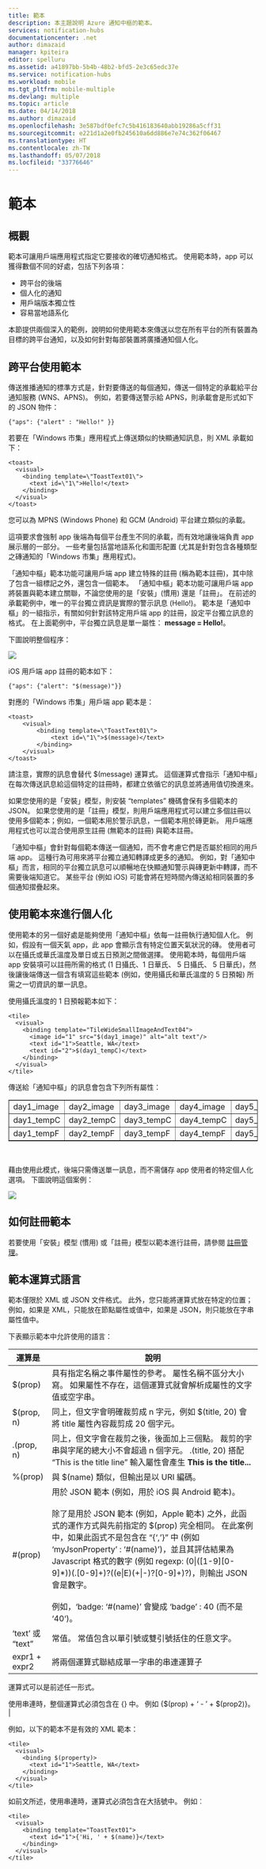 ```yaml
---
title: 範本
description: 本主題說明 Azure 通知中樞的範本。
services: notification-hubs
documentationcenter: .net
author: dimazaid
manager: kpiteira
editor: spelluru
ms.assetid: a41897bb-5b4b-48b2-bfd5-2e3c65edc37e
ms.service: notification-hubs
ms.workload: mobile
ms.tgt_pltfrm: mobile-multiple
ms.devlang: multiple
ms.topic: article
ms.date: 04/14/2018
ms.author: dimazaid
ms.openlocfilehash: 3e587bdf0efc7c5b416183640abb19286a5cff31
ms.sourcegitcommit: e221d1a2e0fb245610a6dd886e7e74c362f06467
ms.translationtype: HT
ms.contentlocale: zh-TW
ms.lasthandoff: 05/07/2018
ms.locfileid: "33776646"
---
```

# <a name="templates"></a>範本
## <a name="overview"></a>概觀
範本可讓用戶端應用程式指定它要接收的確切通知格式。 使用範本時，app 可以獲得數個不同的好處，包括下列各項：

* 跨平台的後端
* 個人化的通知
* 用戶端版本獨立性
* 容易當地語系化

本節提供兩個深入的範例，說明如何使用範本來傳送以您在所有平台的所有裝置為目標的跨平台通知，以及如何針對每部裝置將廣播通知個人化。

## <a name="using-templates-cross-platform"></a>跨平台使用範本
傳送推播通知的標準方式是，針對要傳送的每個通知，傳送一個特定的承載給平台通知服務 (WNS、APNS)。 例如，若要傳送警示給 APNS，則承載會是形式如下的 JSON 物件：

    {"aps": {"alert" : "Hello!" }}

若要在「Windows 市集」應用程式上傳送類似的快顯通知訊息，則 XML 承載如下：

    <toast>
      <visual>
        <binding template=\"ToastText01\">
          <text id=\"1\">Hello!</text>
        </binding>
      </visual>
    </toast>

您可以為 MPNS (Windows Phone) 和 GCM (Android) 平台建立類似的承載。

這項要求會強制 app 後端為每個平台產生不同的承載，而有效地讓後端負責 app 展示層的一部分。 一些考量包括當地語系化和圖形配置 (尤其是針對包含各種類型之磚通知的「Windows 市集」應用程式)。

「通知中樞」範本功能可讓用戶端 app 建立特殊的註冊 (稱為範本註冊)，其中除了包含一組標記之外，還包含一個範本。 「通知中樞」範本功能可讓用戶端 app 將裝置與範本建立關聯，不論您使用的是「安裝」(慣用) 還是「註冊」。 在前述的承載範例中，唯一的平台獨立資訊是實際的警示訊息 (Hello!)。 範本是「通知中樞」的一組指示，有關如何針對該特定用戶端 app 的註冊，設定平台獨立訊息的格式。 在上面範例中，平台獨立訊息是單一屬性： **message = Hello!**。

下圖說明整個程序：

![](./media/notification-hubs-templates/notification-hubs-hello.png)

iOS 用戶端 app 註冊的範本如下：

    {"aps": {"alert": "$(message)"}}

對應的「Windows 市集」用戶端 app 範本是：

    <toast>
        <visual>
            <binding template=\"ToastText01\">
                <text id=\"1\">$(message)</text>
            </binding>
        </visual>
    </toast>

請注意，實際的訊息會替代 $(message) 運算式。 這個運算式會指示「通知中樞」在每次傳送訊息給這個特定的註冊時，都建立依循它的訊息並將通用值切換進來。

如果您使用的是「安裝」模型，則安裝 “templates” 機碼會保有多個範本的 JSON。 如果您使用的是「註冊」模型，則用戶端應用程式可以建立多個註冊以使用多個範本；例如，一個範本用於警示訊息，一個範本用於磚更新。 用戶端應用程式也可以混合使用原生註冊 (無範本的註冊) 與範本註冊。

「通知中樞」會針對每個範本傳送一個通知，而不會考慮它們是否屬於相同的用戶端 app。 這種行為可用來將平台獨立通知轉譯成更多的通知。 例如，對「通知中樞」而言，相同的平台獨立訊息可以順暢地在快顯通知警示與磚更新中轉譯，而不需要後端知道它。 某些平台 (例如 iOS) 可能會將在短時間內傳送給相同裝置的多個通知摺疊起來。

## <a name="using-templates-for-personalization"></a>使用範本來進行個人化
使用範本的另一個好處是能夠使用「通知中樞」依每一註冊執行通知個人化。 例如，假設有一個天氣 app，此 app 會顯示含有特定位置天氣狀況的磚。 使用者可以在攝氏或華氏溫度及單日或五日預測之間做選擇。 使用範本時，每個用戶端 app 安裝項可以註冊所需的格式 (1 日攝氏、1 日華氏、 5 日攝氏、 5 日華氏)，然後讓後端傳送一個含有填寫這些範本 (例如，使用攝氏和華氏溫度的 5 日預報) 所需之一切資訊的單一訊息。

使用攝氏溫度的 1 日預報範本如下：

    <tile>
      <visual>
        <binding template="TileWideSmallImageAndText04">
          <image id="1" src="$(day1_image)" alt="alt text"/>
          <text id="1">Seattle, WA</text>
          <text id="2">$(day1_tempC)</text>
        </binding>  
      </visual>
    </tile>

傳送給「通知中樞」的訊息會包含下列所有屬性：

<table border="1">

<tr><td>day1_image</td><td>day2_image</td><td>day3_image</td><td>day4_image</td><td>day5_image</td></tr>

<tr><td>day1_tempC</td><td>day2_tempC</td><td>day3_tempC</td><td>day4_tempC</td><td>day5_tempC</td></tr>

<tr><td>day1_tempF</td><td>day2_tempF</td><td>day3_tempF</td><td>day4_tempF</td><td>day5_tempF</td></tr>
</table><br/>

藉由使用此模式，後端只需傳送單一訊息，而不需儲存 app 使用者的特定個人化選項。 下圖說明這個案例：

![](./media/notification-hubs-templates/notification-hubs-registration-specific.png)

## <a name="how-to-register-templates"></a>如何註冊範本
若要使用「安裝」模型 (慣用) 或「註冊」模型以範本進行註冊，請參閱 [註冊管理](notification-hubs-push-notification-registration-management.md)。

## <a name="template-expression-language"></a>範本運算式語言
範本僅限於 XML 或 JSON 文件格式。 此外，您只能將運算式放在特定的位置；例如，如果是 XML，只能放在節點屬性或值中，如果是 JSON，則只能放在字串屬性值中。

下表顯示範本中允許使用的語言：

| 運算是 | 說明 |
| --- | --- |
| $(prop) |具有指定名稱之事件屬性的參考。 屬性名稱不區分大小寫。 如果屬性不存在，這個運算式就會解析成屬性的文字值或空字串。 |
| $(prop, n) |同上，但文字會明確裁剪成 n 字元，例如 $(title, 20) 會將 title 屬性內容裁剪成 20 個字元。 |
| .(prop, n) |同上，但文字會在裁剪之後，後面加上三個點。 裁剪的字串與字尾的總大小不會超過 n 個字元。 .(title, 20) 搭配 “This is the title line” 輸入屬性會產生 **This is the title...** |
| %(prop) |與 $(name) 類似，但輸出是以 URI 編碼。 |
| #(prop) |用於 JSON 範本 (例如，用於 iOS 與 Android 範本)。<br><br>除了是用於 JSON 範本 (例如，Apple 範本) 之外，此函式的運作方式與先前指定的 $(prop) 完全相同。 在此案例中，如果此函式不是包含在 “{‘,’}” 中 (例如 ‘myJsonProperty’ : ‘#(name)’)，並且其評估結果為 Javascript 格式的數字 (例如 regexp: (0&#124;(&#91;1-9&#93;&#91;0-9&#93;*))(\.&#91;0-9&#93;+)?((e&#124;E)(+&#124;-)?&#91;0-9&#93;+)?)，則輸出 JSON 會是數字。<br><br>例如，‘badge: ‘#(name)’ 會變成 ‘badge’ : 40 (而不是 ‘40‘)。 |
| ‘text’ 或 “text” |常值。 常值包含以單引號或雙引號括住的任意文字。 |
| expr1 + expr2 |將兩個運算式聯結成單一字串的串連運算子 |

運算式可以是前述任一形式。

使用串連時，整個運算式必須包含在 {} 中。 例如 {$(prop) + ‘ - ’ + $(prop2)}。 |

例如，以下的範本不是有效的 XML 範本：

    <tile>
      <visual>
        <binding $(property)>
          <text id="1">Seattle, WA</text>
        </binding>  
      </visual>
    </tile>


如前文所述，使用串連時，運算式必須包含在大括號中。 例如︰

    <tile>
      <visual>
        <binding template="ToastText01">
          <text id="1">{'Hi, ' + $(name)}</text>
        </binding>  
      </visual>
    </tile>

